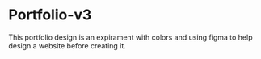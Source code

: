 # Portfolio-v3
This portfolio design is an expirament with colors and using figma to help design a website before creating it.
